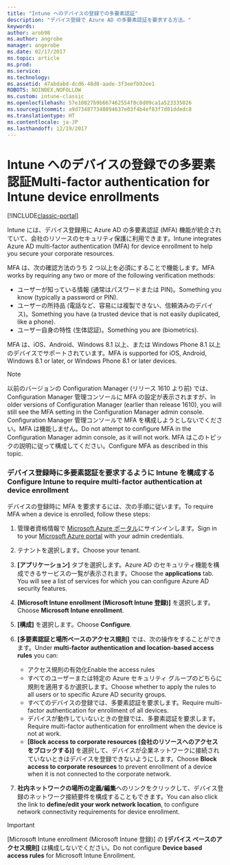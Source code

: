 ```yaml
---
title: "Intune へのデバイスの登録での多要素認証"
description: "デバイス登録で Azure AD の多要素認証を要求する方法。"
keywords: 
author: arob98
ms.author: angrobe
manager: angerobe
ms.date: 02/17/2017
ms.topic: article
ms.prod: 
ms.service: 
ms.technology: 
ms.assetid: 47abdabd-dcd6-48d8-aade-3f3eefb92ee1
ROBOTS: NOINDEX,NOFOLLOW
ms.custom: intune-classic
ms.openlocfilehash: 57e10827b9b667462554f0c8d09ca1a523335026
ms.sourcegitcommit: a9d734877340894637e03f4b4ef83f7d01ddedc8
ms.translationtype: HT
ms.contentlocale: ja-JP
ms.lasthandoff: 12/19/2017
---
```

# <a name="multi-factor-authentication-for-intune-device-enrollments"></a><span data-ttu-id="f4b05-103">Intune へのデバイスの登録での多要素認証</span><span class="sxs-lookup"><span data-stu-id="f4b05-103">Multi-factor authentication for Intune device enrollments</span></span>

[!INCLUDE[classic-portal](../includes/classic-portal.md)]

<span data-ttu-id="f4b05-104">Intune には、デバイス登録用に Azure AD の多要素認証 (MFA) 機能が統合されていて、会社のリソースのセキュリティ保護に利用できます。</span><span class="sxs-lookup"><span data-stu-id="f4b05-104">Intune integrates Azure AD multi-factor authentication (MFA) for device enrollment to help you secure your corporate resources.</span></span>

<span data-ttu-id="f4b05-105">MFA は、次の確認方法のうち 2 つ以上を必須にすることで機能します。</span><span class="sxs-lookup"><span data-stu-id="f4b05-105">MFA works by requiring any two or more of the following verification methods:</span></span> 

- <span data-ttu-id="f4b05-106">ユーザーが知っている情報 (通常はパスワードまたは PIN)。</span><span class="sxs-lookup"><span data-stu-id="f4b05-106">Something you know (typically a password or PIN).</span></span>
- <span data-ttu-id="f4b05-107">ユーザーの所持品 (電話など、容易には複製できない、信頼済みのデバイス)。</span><span class="sxs-lookup"><span data-stu-id="f4b05-107">Something you have (a trusted device that is not easily duplicated, like a phone).</span></span>
- <span data-ttu-id="f4b05-108">ユーザー自身の特性 (生体認証)。</span><span class="sxs-lookup"><span data-stu-id="f4b05-108">Something you are (biometrics).</span></span>

<span data-ttu-id="f4b05-109">MFA は、iOS、Android、Windows 8.1 以上、または Windows Phone 8.1 以上のデバイスでサポートされています。</span><span class="sxs-lookup"><span data-stu-id="f4b05-109">MFA is supported for iOS, Android, Windows 8.1 or later, or Windows Phone 8.1 or later devices.</span></span>

> [!NOTE]
> <span data-ttu-id="f4b05-110">以前のバージョンの Configuration Manager (リリース 1610 より前) では、Configuration Manager 管理コンソールに MFA の設定が表示されますが、</span><span class="sxs-lookup"><span data-stu-id="f4b05-110">In older versions of Configuration Manager (earlier than release 1610), you will still see the MFA setting in the Configuration Manager admin console.</span></span> <span data-ttu-id="f4b05-111">Configuration Manager 管理コンソールで MFA を構成しようとしないでください。MFA は機能しません。</span><span class="sxs-lookup"><span data-stu-id="f4b05-111">Do not attempt to configure MFA in the Configuration Manager admin console, as it will not work.</span></span> <span data-ttu-id="f4b05-112">MFA はこのトピックの説明に従って構成してください。</span><span class="sxs-lookup"><span data-stu-id="f4b05-112">Configure MFA as described in this topic.</span></span>

### <a name="configure-intune-to-require-multi-factor-authentication-at-device-enrollment"></a><span data-ttu-id="f4b05-113">デバイス登録時に多要素認証を要求するように Intune を構成する</span><span class="sxs-lookup"><span data-stu-id="f4b05-113">Configure Intune to require multi-factor authentication at device enrollment</span></span>
<span data-ttu-id="f4b05-114">デバイスの登録時に MFA を要求するには、次の手順に従います。</span><span class="sxs-lookup"><span data-stu-id="f4b05-114">To require MFA when a device is enrolled, follow these steps:</span></span>

1. <span data-ttu-id="f4b05-115">管理者資格情報で [Microsoft Azure ポータル](https://manage.windowsazure.com)にサインインします。</span><span class="sxs-lookup"><span data-stu-id="f4b05-115">Sign in to your [Microsoft Azure portal](https://manage.windowsazure.com) with your admin credentials.</span></span>
2. <span data-ttu-id="f4b05-116">テナントを選択します。</span><span class="sxs-lookup"><span data-stu-id="f4b05-116">Choose your tenant.</span></span>
2. <span data-ttu-id="f4b05-117">**[アプリケーション]** タブを選択します。Azure AD のセキュリティ機能を構成できるサービスの一覧が表示されます。</span><span class="sxs-lookup"><span data-stu-id="f4b05-117">Choose the **applications** tab. You will see a list of services for which you can configure Azure AD security features.</span></span>
3. <span data-ttu-id="f4b05-118">**[Microsoft Intune enrollment (Microsoft Intune 登録)]** を選択します。</span><span class="sxs-lookup"><span data-stu-id="f4b05-118">Choose **Microsoft Intune enrollment**.</span></span>
4. <span data-ttu-id="f4b05-119">**[構成]** を選択します。</span><span class="sxs-lookup"><span data-stu-id="f4b05-119">Choose **Configure**.</span></span> 
5. <span data-ttu-id="f4b05-120">**[多要素認証と場所ベースのアクセス規則]** では、次の操作をすることができます。</span><span class="sxs-lookup"><span data-stu-id="f4b05-120">Under **multi-factor authentication and location-based access rules** you can:</span></span>
    
    -  <span data-ttu-id="f4b05-121">アクセス規則の有効化</span><span class="sxs-lookup"><span data-stu-id="f4b05-121">Enable the access rules</span></span>
    -  <span data-ttu-id="f4b05-122">すべてのユーザーまたは特定の Azure セキュリティ グループのどちらに規則を適用するか選択します。</span><span class="sxs-lookup"><span data-stu-id="f4b05-122">Choose whether to apply the rules to all users or to specific Azure AD security groups.</span></span>
    -  <span data-ttu-id="f4b05-123">すべてのデバイスの登録では、多要素認証を要求します。</span><span class="sxs-lookup"><span data-stu-id="f4b05-123">Require multi-factor authentication for enrollment of all devices.</span></span>
    -  <span data-ttu-id="f4b05-124">デバイスが動作していないときの登録では、多要素認証を要求します。</span><span class="sxs-lookup"><span data-stu-id="f4b05-124">Require multi-factor authentication for enrollment when the device is not at work.</span></span>
    -  <span data-ttu-id="f4b05-125">**[Block access to corporate resources (会社のリソースへのアクセスをブロックする)]** を選択して、デバイスが企業ネットワークに接続されていないときはデバイスを登録できないようにします。</span><span class="sxs-lookup"><span data-stu-id="f4b05-125">Choose **Block access to corporate resources** to prevent enrollment of a device when it is not connected to the corporate network.</span></span> 
4. <span data-ttu-id="f4b05-126">**社内ネットワークの場所の定義/編集**へのリンクをクリックして、デバイス登録のネットワーク接続要件を構成することもできます。</span><span class="sxs-lookup"><span data-stu-id="f4b05-126">You can also click the link to **define/edit your work network location**, to configure network connectivity requirements for device enrollment.</span></span>

> [!IMPORTANT]
> 
> <span data-ttu-id="f4b05-127">[Microsoft Intune enrollment (Microsoft Intune 登録)] の **[デバイス ベースのアクセス規則]** は構成しないでください。</span><span class="sxs-lookup"><span data-stu-id="f4b05-127">Do not configure **Device based access rules** for Microsoft Intune Enrollment.</span></span>
